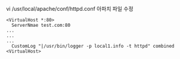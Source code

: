 vi /usr/local/apache/conf/httpd.conf 아파치 파일 수정 

```
<VirtualHost *:80>
  ServerNmae test.com:80
...
...
...
  CustomLog "|/usr/bin/logger -p local1.info -t httpd" combined
<VirtualHost>
```
